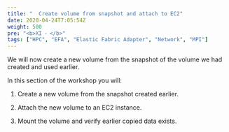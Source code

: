 ```yaml
---
title: "  Create volume from snapshot and attach to EC2"
date: 2020-04-24T7:05:54Z
weight: 500
pre: "<b>XI ⁃ </b>"
tags: ["HPC", "EFA", "Elastic Fabric Adapter", "Network", "MPI"]
---
```


We will now create a new volume from the snapshot of the volume we had created  and used earlier.

In this section of the workshop you will:

1.	Create a new volume from the snapshot created earlier.

2.	Attach the new volume to an EC2 instance.

3.	Mount the volume and verify earlier copied data exists.
